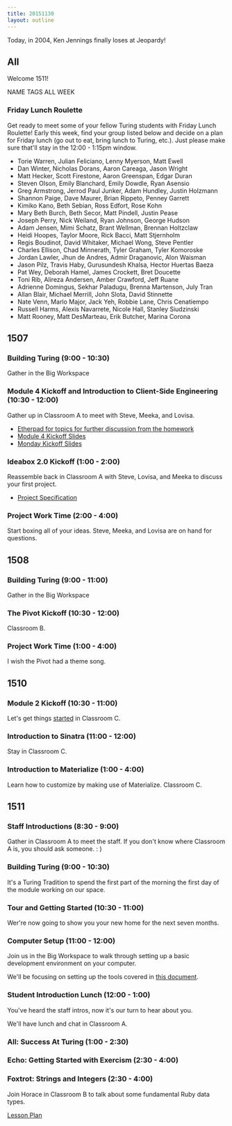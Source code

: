 ```yaml
---
title: 20151130
layout: outline
---
```


Today, in 2004, Ken Jennings finally loses at Jeopardy!

## All

Welcome 1511!

NAME TAGS ALL WEEK

### Friday Lunch Roulette

Get ready to meet some of your fellow Turing students with Friday Lunch
Roulette! Early this week, find your group listed below and decide on a plan
for Friday lunch (go out to eat, bring lunch to Turing, etc.). Just please
make sure that'll stay in the 12:00 - 1:15pm window.

* Torie Warren, Julian Feliciano, Lenny Myerson, Matt Ewell
* Dan Winter, Nicholas Dorans, Aaron Careaga, Jason Wright
* Matt Hecker, Scott Firestone, Aaron Greenspan, Edgar Duran
* Steven Olson, Emily Blanchard, Emily Dowdle, Ryan Asensio
* Greg Armstrong, Jerrod Paul Junker, Adam Hundley, Justin Holzmann
* Shannon Paige, Dave Maurer, Brian Rippeto, Penney Garrett
* Kimiko Kano, Beth Sebian, Ross Edfort, Rose Kohn
* Mary Beth Burch, Beth Secor, Matt Pindell, Justin Pease
* Joseph Perry, Nick Weiland, Ryan Johnson, George Hudson
* Adam Jensen, Mimi Schatz, Brant Wellman, Brennan Holtzclaw
* Heidi Hoopes, Taylor Moore, Rick Bacci, Matt Stjernholm
* Regis Boudinot, David Whitaker, Michael Wong, Steve Pentler
* Charles Ellison, Chad Minnerath, Tyler Graham, Tyler Komoroske
* Jordan Lawler, Jhun de Andres, Admir Draganovic, Alon Waisman
* Jason Pilz, Travis Haby, Gurusundesh Khalsa, Hector Huertas Baeza
* Pat Wey, Deborah Hamel, James Crockett, Bret Doucette
* Toni Rib, Alireza Andersen, Amber Crawford, Jeff Ruane
* Adrienne Domingus, Sekhar Paladugu, Brenna Martenson, July Tran
* Allan Blair, Michael Merrill, John Slota, David Stinnette
* Nate Venn, Marlo Major, Jack Yeh, Robbie Lane, Chris Cenatiempo
* Russell Harms, Alexis Navarrete, Nicole Hall, Stanley Siudzinski
* Matt Rooney, Matt DesMarteau, Erik Butcher, Marina Corona


## 1507

### Building Turing (9:00 - 10:30)

Gather in the Big Workspace

### Module 4 Kickoff and Introduction to Client-Side Engineering (10:30 - 12:00)

Gather up in Classroom A to meet with Steve, Meeka, and Lovisa.

- [Etherpad for topics for further discussion from the homework](https://public.etherpad-mozilla.org/p/1507-javascript)
- [Module 4 Kickoff Slides](https://www.icloud.com/keynote/000zBCx40R8iIKl_vdN6PEjdA#Module_4_Kickoff%2C_2015-11-30)
- [Monday Kickoff Slides](https://www.icloud.com/keynote/000R6fRvuP9aZcSlBh_5aVDXw#Monday_Kickoff%2C_2015-11-30)

### Ideabox 2.0 Kickoff (1:00 - 2:00)

Reassemble back in Classroom A with Steve, Lovisa, and Meeka to discuss your first project.

- [Project Specification](https://github.com/turingschool/curriculum/blob/master/source/projects/revenge_of_idea_box.markdown)

### Project Work Time (2:00 - 4:00)

Start boxing all of your ideas. Steve, Meeka, and Lovisa are on hand for questions.


## 1508

### Building Turing (9:00 - 11:00)

Gather in the Big Workspace

### The Pivot Kickoff (10:30 - 12:00)

Classroom B.

### Project Work Time (1:00 - 4:00)

I wish the Pivot had a theme song.


## 1510

### Module 2 Kickoff (10:30 - 11:00)

Let's get things [started](https://www.youtube.com/watch?v=IKqV7DB8Iwg) in Classroom C.

### Introduction to Sinatra (11:00 - 12:00)

Stay in Classroom C.

### Introduction to Materialize (1:00 - 4:00)

Learn how to customize by making use of Materialize. Classroom C.


## 1511

### Staff Introductions (8:30 - 9:00)

Gather in Classroom A to meet the staff. If you don't know where Classroom A is,
you should ask someone.  : )

### Building Turing (9:00 - 10:30)

It's a Turing Tradition to spend the first part of the morning the first day
of the module working on our space.

### Tour and Getting Started (10:30 - 11:00)

Wer're now going to show you your new home for the next seven months.

### Computer Setup (11:00 - 12:00)

Join us in the Big Workspace to walk through setting up a basic development
environment on your computer.

We'll be focusing on setting up the tools covered
in [this document](https://github.com/turingschool/lesson_plans/blob/master/ruby_01-object_oriented_programming_with_ruby/environment_setup.markdown).

### Student Introduction Lunch (12:00 - 1:00)

You've heard the staff intros, now it's our turn to hear about you.

We'll have lunch and chat in Classroom A.

### All: Success At Turing (1:00 - 2:30)

### Echo: Getting Started with Exercism (2:30 - 4:00)

### Foxtrot: Strings and Integers (2:30 - 4:00)

Join Horace in Classroom B to talk about some fundamental Ruby data types.

[Lesson Plan](https://github.com/turingschool/lesson_plans/blob/master/ruby_01-object_oriented_programming_with_ruby/strings_and_integers.markdown)

